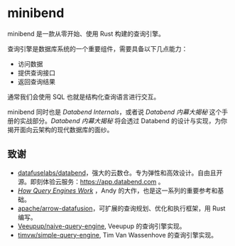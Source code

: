 # minibend

minibend 是一款从零开始、使用 Rust 构建的查询引擎。

查询引擎是数据库系统的一个重要组件，需要具备以下几点能力：

- 访问数据
- 提供查询接口
- 返回查询结果

通常我们会使用 SQL 也就是结构化查询语言进行交互。

minibend 同时也是 *Databend Internals*，或者说 *Databend 内幕大揭秘* 这个手册的实战部分。*Databend 内幕大揭秘* 将会透过 Databend 的设计与实现，为你揭开面向云架构的现代数据库的面纱。

## 致谢

- [datafuselabs/databend](https://github.com/datafuselabs/databend)，强大的云数仓。专为弹性和高效设计。自由且开源。即刻体验云服务：<https://app.databend.com> 。
- [*How Query Engines Work*](https://leanpub.com/how-query-engines-work) ，Andy 的大作，也是这一系列的重要参考和基础。
- [apache/arrow-datafusion](https://github.com/apache/arrow-datafusion)，可扩展的查询规划、优化和执行框架，用 Rust 编写。
- [Veeupup/naive-query-engine](https://github.com/Veeupup/naive-query-engine), Veeupup 的查询引擎实现。
- [timvw/simple-query-engine](https://github.com/timvw/simple-query-engine), Tim Van Wassenhove 的查询引擎实现。